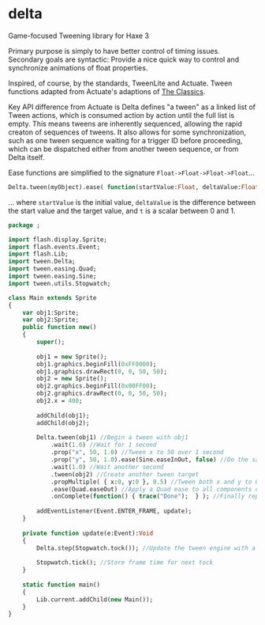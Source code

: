 delta
=====

Game-focused Tweening library for Haxe 3

Primary purpose is simply to have better control of timing issues.
Secondary goals are syntactic: Provide a nice quick way to control and synchronize animations of float properties.

Inspired, of course, by the standards, TweenLite and Actuate. Tween functions adapted from Actuate's adaptions of [The Classics](http://www.robertpenner.com/easing/). 

Key API difference from Actuate is Delta defines "a tween" as a linked list of Tween actions, which is consumed action by action until the full list is empty. This means tweens are inherently sequenced, allowing the rapid creaton of sequences of tweens. It also allows for some synchronization, such as one tween sequence waiting for a trigger ID before proceeding, which can be dispatched either from another tween sequence, or from Delta itself.

Ease functions are simplified to the signature `Float->Float->Float->Float`...

```haxe
Delta.tween(myObject).ease( function(startValue:Float, deltaValue:Float, t:Float):Float
```
... where `startValue` is the initial value, `deltaValue` is the difference between the start value and the target value, and `t` is a scalar between 0 and 1.

```haxe
package ;

import flash.display.Sprite;
import flash.events.Event;
import flash.Lib;
import tween.Delta;
import tween.easing.Quad;
import tween.easing.Sine;
import tween.utils.Stopwatch;

class Main extends Sprite 
{
	var obj1:Sprite;
	var obj2:Sprite;
	public function new() 
	{
	    super();
	    
	    obj1 = new Sprite();
	    obj1.graphics.beginFill(0xFF0000);
	    obj1.graphics.drawRect(0, 0, 50, 50);
	    obj2 = new Sprite();
	    obj2.graphics.beginFill(0x00FF00);
	    obj2.graphics.drawRect(0, 0, 50, 50);
	    obj2.x = 400;
	    
	    addChild(obj1);
	    addChild(obj2);
	    
	    Delta.tween(obj1) //Begin a tween with obj1
	        .wait(1.0) //Wait for 1 second
	        .prop("x", 50, 1.0) //Tween x to 50 over 1 second
	        .prop("y", 50, 1.0).ease(Sine.easeInOut, false) //Do the same with y, but apply a sine ease to *that component* of the tween
	        .wait(1.0) //Wait another second
	        .tween(obj2) //Create another tween target
	        .propMultiple( { x:0, y:0 }, 0.5) //Tween both x and y to 0 over .5 seconds
	        .ease(Quad.easeOut) //Apply a Quad ease to all components of that ease (so far)
	        .onComplete(function() { trace("Done");  } ); //Finally report completion
	    
	    addEventListener(Event.ENTER_FRAME, update);
	}
	
	private function update(e:Event):Void 
	{
	    Delta.step(Stopwatch.tock()); //Update the tween engine with a delta in seconds using the stopwatch util
	    
	    Stopwatch.tick(); //Store frame time for next tock
	}
	
	static function main() 
	{
	    Lib.current.addChild(new Main());
	}
}
```
